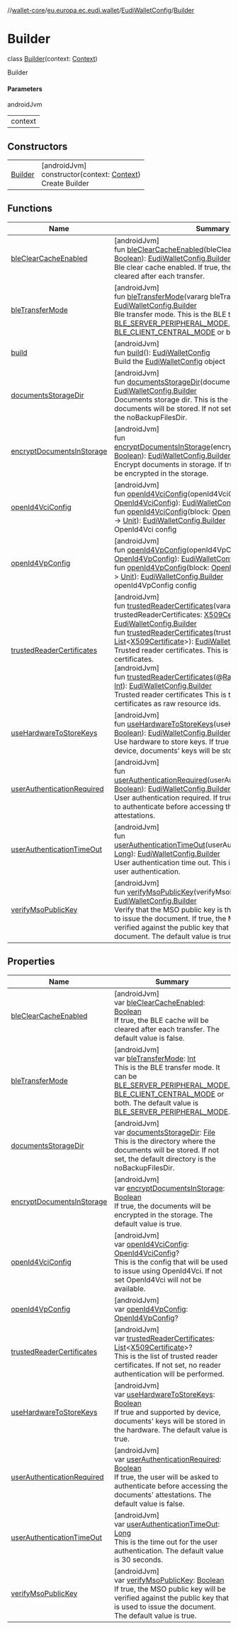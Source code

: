 //[wallet-core](../../../../index.md)/[eu.europa.ec.eudi.wallet](../../index.md)/[EudiWalletConfig](../index.md)/[Builder](index.md)

# Builder

class [Builder](index.md)(context: [Context](https://developer.android.com/reference/kotlin/android/content/Context.html))

Builder

#### Parameters

androidJvm

| |
|---|
| context |

## Constructors

| | |
|---|---|
| [Builder](-builder.md) | [androidJvm]<br>constructor(context: [Context](https://developer.android.com/reference/kotlin/android/content/Context.html))<br>Create Builder |

## Functions

| Name | Summary |
|---|---|
| [bleClearCacheEnabled](ble-clear-cache-enabled.md) | [androidJvm]<br>fun [bleClearCacheEnabled](ble-clear-cache-enabled.md)(bleClearCacheEnabled: [Boolean](https://kotlinlang.org/api/latest/jvm/stdlib/kotlin/-boolean/index.html)): [EudiWalletConfig.Builder](index.md)<br>Ble clear cache enabled. If true, the BLE cache will be cleared after each transfer. |
| [bleTransferMode](ble-transfer-mode.md) | [androidJvm]<br>fun [bleTransferMode](ble-transfer-mode.md)(vararg bleTransferMode: [Int](https://kotlinlang.org/api/latest/jvm/stdlib/kotlin/-int/index.html)): [EudiWalletConfig.Builder](index.md)<br>Ble transfer mode. This is the BLE transfer mode. It can be [BLE_SERVER_PERIPHERAL_MODE](../-companion/-b-l-e_-s-e-r-v-e-r_-p-e-r-i-p-h-e-r-a-l_-m-o-d-e.md), [BLE_CLIENT_CENTRAL_MODE](../-companion/-b-l-e_-c-l-i-e-n-t_-c-e-n-t-r-a-l_-m-o-d-e.md) or both. |
| [build](build.md) | [androidJvm]<br>fun [build](build.md)(): [EudiWalletConfig](../index.md)<br>Build the [EudiWalletConfig](../index.md) object |
| [documentsStorageDir](documents-storage-dir.md) | [androidJvm]<br>fun [documentsStorageDir](documents-storage-dir.md)(documentStorageDir: [File](https://developer.android.com/reference/kotlin/java/io/File.html)): [EudiWalletConfig.Builder](index.md)<br>Documents storage dir. This is the directory where the documents will be stored. If not set, the default directory is the noBackupFilesDir. |
| [encryptDocumentsInStorage](encrypt-documents-in-storage.md) | [androidJvm]<br>fun [encryptDocumentsInStorage](encrypt-documents-in-storage.md)(encryptDocumentsInStorage: [Boolean](https://kotlinlang.org/api/latest/jvm/stdlib/kotlin/-boolean/index.html)): [EudiWalletConfig.Builder](index.md)<br>Encrypt documents in storage. If true, the documents will be encrypted in the storage. |
| [openId4VciConfig](open-id4-vci-config.md) | [androidJvm]<br>fun [openId4VciConfig](open-id4-vci-config.md)(openId4VciConfig: [OpenId4VciConfig](../../../eu.europa.ec.eudi.wallet.document.issue.openid4vci/-open-id4-vci-config/index.md)): [EudiWalletConfig.Builder](index.md)<br>fun [openId4VciConfig](open-id4-vci-config.md)(block: [OpenId4VciConfig.Builder](../../../eu.europa.ec.eudi.wallet.document.issue.openid4vci/-open-id4-vci-config/-builder/index.md).() -&gt; [Unit](https://kotlinlang.org/api/latest/jvm/stdlib/kotlin/-unit/index.html)): [EudiWalletConfig.Builder](index.md)<br>OpenId4Vci config |
| [openId4VpConfig](open-id4-vp-config.md) | [androidJvm]<br>fun [openId4VpConfig](open-id4-vp-config.md)(openId4VpConfig: [OpenId4VpConfig](../../../eu.europa.ec.eudi.wallet.transfer.openid4vp/-open-id4-vp-config/index.md)): [EudiWalletConfig.Builder](index.md)<br>fun [openId4VpConfig](open-id4-vp-config.md)(block: [OpenId4VpConfig.Builder](../../../eu.europa.ec.eudi.wallet.transfer.openid4vp/-open-id4-vp-config/-builder/index.md).() -&gt; [Unit](https://kotlinlang.org/api/latest/jvm/stdlib/kotlin/-unit/index.html)): [EudiWalletConfig.Builder](index.md)<br>openId4VpConfig config |
| [trustedReaderCertificates](trusted-reader-certificates.md) | [androidJvm]<br>fun [trustedReaderCertificates](trusted-reader-certificates.md)(vararg trustedReaderCertificates: [X509Certificate](https://developer.android.com/reference/kotlin/java/security/cert/X509Certificate.html)): [EudiWalletConfig.Builder](index.md)<br>fun [trustedReaderCertificates](trusted-reader-certificates.md)(trustedReaderCertificates: [List](https://kotlinlang.org/api/latest/jvm/stdlib/kotlin.collections/-list/index.html)&lt;[X509Certificate](https://developer.android.com/reference/kotlin/java/security/cert/X509Certificate.html)&gt;): [EudiWalletConfig.Builder](index.md)<br>Trusted reader certificates. This is the list of trusted reader certificates.<br>[androidJvm]<br>fun [trustedReaderCertificates](trusted-reader-certificates.md)(@[RawRes](https://developer.android.com/reference/kotlin/androidx/annotation/RawRes.html)vararg rawIds: [Int](https://kotlinlang.org/api/latest/jvm/stdlib/kotlin/-int/index.html)): [EudiWalletConfig.Builder](index.md)<br>Trusted reader certificates This is the list of trusted reader certificates as raw resource ids. |
| [useHardwareToStoreKeys](use-hardware-to-store-keys.md) | [androidJvm]<br>fun [useHardwareToStoreKeys](use-hardware-to-store-keys.md)(useHardwareToStoreKeys: [Boolean](https://kotlinlang.org/api/latest/jvm/stdlib/kotlin/-boolean/index.html)): [EudiWalletConfig.Builder](index.md)<br>Use hardware to store keys. If true and supported by device, documents' keys will be stored in the hardware. |
| [userAuthenticationRequired](user-authentication-required.md) | [androidJvm]<br>fun [userAuthenticationRequired](user-authentication-required.md)(userAuthenticationRequired: [Boolean](https://kotlinlang.org/api/latest/jvm/stdlib/kotlin/-boolean/index.html)): [EudiWalletConfig.Builder](index.md)<br>User authentication required. If true, the user will be asked to authenticate before accessing the documents' attestations. |
| [userAuthenticationTimeOut](user-authentication-time-out.md) | [androidJvm]<br>fun [userAuthenticationTimeOut](user-authentication-time-out.md)(userAuthenticationTimeout: [Long](https://kotlinlang.org/api/latest/jvm/stdlib/kotlin/-long/index.html)): [EudiWalletConfig.Builder](index.md)<br>User authentication time out. This is the time out for the user authentication. |
| [verifyMsoPublicKey](verify-mso-public-key.md) | [androidJvm]<br>fun [verifyMsoPublicKey](verify-mso-public-key.md)(verifyMsoPublicKey: [Boolean](https://kotlinlang.org/api/latest/jvm/stdlib/kotlin/-boolean/index.html)): [EudiWalletConfig.Builder](index.md)<br>Verify that the MSO public key is the same as the one used to issue the document. If true, the MSO public key will be verified against the public key that is used to issue the document. The default value is true. |

## Properties

| Name | Summary |
|---|---|
| [bleClearCacheEnabled](ble-clear-cache-enabled.md) | [androidJvm]<br>var [bleClearCacheEnabled](ble-clear-cache-enabled.md): [Boolean](https://kotlinlang.org/api/latest/jvm/stdlib/kotlin/-boolean/index.html)<br>If true, the BLE cache will be cleared after each transfer. The default value is false. |
| [bleTransferMode](ble-transfer-mode.md) | [androidJvm]<br>var [bleTransferMode](ble-transfer-mode.md): [Int](https://kotlinlang.org/api/latest/jvm/stdlib/kotlin/-int/index.html)<br>This is the BLE transfer mode. It can be [BLE_SERVER_PERIPHERAL_MODE](../-companion/-b-l-e_-s-e-r-v-e-r_-p-e-r-i-p-h-e-r-a-l_-m-o-d-e.md), [BLE_CLIENT_CENTRAL_MODE](../-companion/-b-l-e_-c-l-i-e-n-t_-c-e-n-t-r-a-l_-m-o-d-e.md) or both. The default value is [BLE_SERVER_PERIPHERAL_MODE](../-companion/-b-l-e_-s-e-r-v-e-r_-p-e-r-i-p-h-e-r-a-l_-m-o-d-e.md). |
| [documentsStorageDir](documents-storage-dir.md) | [androidJvm]<br>var [documentsStorageDir](documents-storage-dir.md): [File](https://developer.android.com/reference/kotlin/java/io/File.html)<br>This is the directory where the documents will be stored. If not set, the default directory is the noBackupFilesDir. |
| [encryptDocumentsInStorage](encrypt-documents-in-storage.md) | [androidJvm]<br>var [encryptDocumentsInStorage](encrypt-documents-in-storage.md): [Boolean](https://kotlinlang.org/api/latest/jvm/stdlib/kotlin/-boolean/index.html)<br>If true, the documents will be encrypted in the storage. The default value is true. |
| [openId4VciConfig](open-id4-vci-config.md) | [androidJvm]<br>var [openId4VciConfig](open-id4-vci-config.md): [OpenId4VciConfig](../../../eu.europa.ec.eudi.wallet.document.issue.openid4vci/-open-id4-vci-config/index.md)?<br>This is the config that will be used to issue using OpenId4Vci. If not set OpenId4Vci will not be available. |
| [openId4VpConfig](open-id4-vp-config.md) | [androidJvm]<br>var [openId4VpConfig](open-id4-vp-config.md): [OpenId4VpConfig](../../../eu.europa.ec.eudi.wallet.transfer.openid4vp/-open-id4-vp-config/index.md)? |
| [trustedReaderCertificates](trusted-reader-certificates.md) | [androidJvm]<br>var [trustedReaderCertificates](trusted-reader-certificates.md): [List](https://kotlinlang.org/api/latest/jvm/stdlib/kotlin.collections/-list/index.html)&lt;[X509Certificate](https://developer.android.com/reference/kotlin/java/security/cert/X509Certificate.html)&gt;?<br>This is the list of trusted reader certificates. If not set, no reader authentication will be performed. |
| [useHardwareToStoreKeys](use-hardware-to-store-keys.md) | [androidJvm]<br>var [useHardwareToStoreKeys](use-hardware-to-store-keys.md): [Boolean](https://kotlinlang.org/api/latest/jvm/stdlib/kotlin/-boolean/index.html)<br>If true and supported by device, documents' keys will be stored in the hardware. The default value is true. |
| [userAuthenticationRequired](user-authentication-required.md) | [androidJvm]<br>var [userAuthenticationRequired](user-authentication-required.md): [Boolean](https://kotlinlang.org/api/latest/jvm/stdlib/kotlin/-boolean/index.html)<br>If true, the user will be asked to authenticate before accessing the documents' attestations. The default value is false. |
| [userAuthenticationTimeOut](user-authentication-time-out.md) | [androidJvm]<br>var [userAuthenticationTimeOut](user-authentication-time-out.md): [Long](https://kotlinlang.org/api/latest/jvm/stdlib/kotlin/-long/index.html)<br>This is the time out for the user authentication. The default value is 30 seconds. |
| [verifyMsoPublicKey](verify-mso-public-key.md) | [androidJvm]<br>var [verifyMsoPublicKey](verify-mso-public-key.md): [Boolean](https://kotlinlang.org/api/latest/jvm/stdlib/kotlin/-boolean/index.html)<br>If true, the MSO public key will be verified against the public key that is used to issue the document. The default value is true. |
